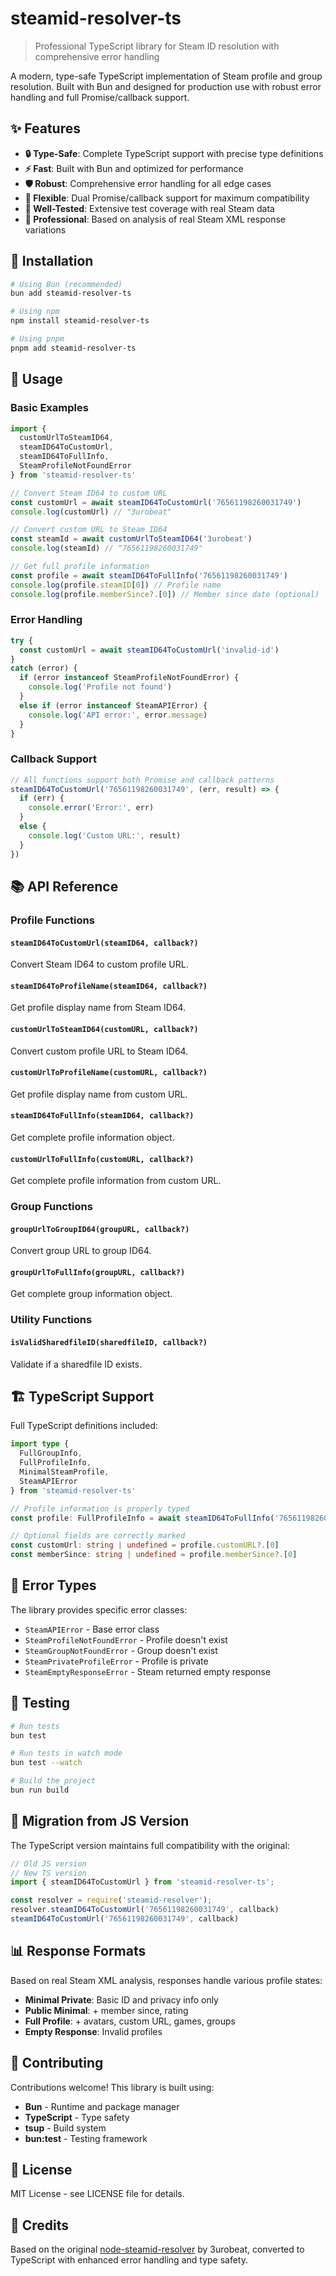 # steamid-resolver-ts

> Professional TypeScript library for Steam ID resolution with comprehensive error handling

A modern, type-safe TypeScript implementation of Steam profile and group resolution. Built with Bun and designed for production use with robust error handling and full Promise/callback support.

## ✨ Features

- **🔒 Type-Safe**: Complete TypeScript support with precise type definitions
- **⚡ Fast**: Built with Bun and optimized for performance
- **🛡️ Robust**: Comprehensive error handling for all edge cases
- **🔄 Flexible**: Dual Promise/callback support for maximum compatibility
- **📝 Well-Tested**: Extensive test coverage with real Steam data
- **🎯 Professional**: Based on analysis of real Steam XML response variations

## 🚀 Installation

```bash
# Using Bun (recommended)
bun add steamid-resolver-ts

# Using npm
npm install steamid-resolver-ts

# Using pnpm
pnpm add steamid-resolver-ts
```

## 📖 Usage

### Basic Examples

```typescript
import {
  customUrlToSteamID64,
  steamID64ToCustomUrl,
  steamID64ToFullInfo,
  SteamProfileNotFoundError
} from 'steamid-resolver-ts'

// Convert Steam ID64 to custom URL
const customUrl = await steamID64ToCustomUrl('76561198260031749')
console.log(customUrl) // "3urobeat"

// Convert custom URL to Steam ID64
const steamId = await customUrlToSteamID64('3urobeat')
console.log(steamId) // "76561198260031749"

// Get full profile information
const profile = await steamID64ToFullInfo('76561198260031749')
console.log(profile.steamID[0]) // Profile name
console.log(profile.memberSince?.[0]) // Member since date (optional)
```

### Error Handling

```typescript
try {
  const customUrl = await steamID64ToCustomUrl('invalid-id')
}
catch (error) {
  if (error instanceof SteamProfileNotFoundError) {
    console.log('Profile not found')
  }
  else if (error instanceof SteamAPIError) {
    console.log('API error:', error.message)
  }
}
```

### Callback Support

```typescript
// All functions support both Promise and callback patterns
steamID64ToCustomUrl('76561198260031749', (err, result) => {
  if (err) {
    console.error('Error:', err)
  }
  else {
    console.log('Custom URL:', result)
  }
})
```

## 📚 API Reference

### Profile Functions

#### `steamID64ToCustomUrl(steamID64, callback?)`
Convert Steam ID64 to custom profile URL.

#### `steamID64ToProfileName(steamID64, callback?)`
Get profile display name from Steam ID64.

#### `customUrlToSteamID64(customURL, callback?)`
Convert custom profile URL to Steam ID64.

#### `customUrlToProfileName(customURL, callback?)`
Get profile display name from custom URL.

#### `steamID64ToFullInfo(steamID64, callback?)`
Get complete profile information object.

#### `customUrlToFullInfo(customURL, callback?)`
Get complete profile information from custom URL.

### Group Functions

#### `groupUrlToGroupID64(groupURL, callback?)`
Convert group URL to group ID64.

#### `groupUrlToFullInfo(groupURL, callback?)`
Get complete group information object.

### Utility Functions

#### `isValidSharedfileID(sharedfileID, callback?)`
Validate if a sharedfile ID exists.

## 🏗️ TypeScript Support

Full TypeScript definitions included:

```typescript
import type {
  FullGroupInfo,
  FullProfileInfo,
  MinimalSteamProfile,
  SteamAPIError
} from 'steamid-resolver-ts'

// Profile information is properly typed
const profile: FullProfileInfo = await steamID64ToFullInfo('76561198260031749')

// Optional fields are correctly marked
const customUrl: string | undefined = profile.customURL?.[0]
const memberSince: string | undefined = profile.memberSince?.[0]
```

## 🔧 Error Types

The library provides specific error classes:

- `SteamAPIError` - Base error class
- `SteamProfileNotFoundError` - Profile doesn't exist
- `SteamGroupNotFoundError` - Group doesn't exist
- `SteamPrivateProfileError` - Profile is private
- `SteamEmptyResponseError` - Steam returned empty response

## 🧪 Testing

```bash
# Run tests
bun test

# Run tests in watch mode
bun test --watch

# Build the project
bun run build
```

## 🔄 Migration from JS Version

The TypeScript version maintains full compatibility with the original:

```javascript
// Old JS version
// New TS version  
import { steamID64ToCustomUrl } from 'steamid-resolver-ts';

const resolver = require('steamid-resolver');
resolver.steamID64ToCustomUrl('76561198260031749', callback)
steamID64ToCustomUrl('76561198260031749', callback)
```

## 📊 Response Formats

Based on real Steam XML analysis, responses handle various profile states:

- **Minimal Private**: Basic ID and privacy info only
- **Public Minimal**: + member since, rating
- **Full Profile**: + avatars, custom URL, games, groups
- **Empty Response**: Invalid profiles

## 🤝 Contributing

Contributions welcome! This library is built using:

- **Bun** - Runtime and package manager
- **TypeScript** - Type safety
- **tsup** - Build system
- **bun:test** - Testing framework

## 📄 License

MIT License - see LICENSE file for details.

## 🙏 Credits

Based on the original [node-steamid-resolver](https://github.com/3urobeat/node-steamid-resolver) by 3urobeat, converted to TypeScript with enhanced error handling and type safety.
